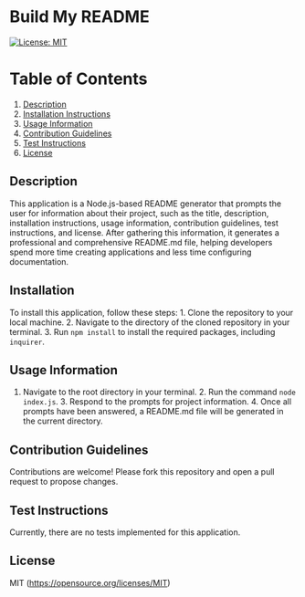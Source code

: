 # Build My README
  [![License: MIT](https://img.shields.io/badge/License-MIT-yellow.svg)](https://opensource.org/licenses/MIT)

  # Table of Contents
  1. [Description](#description)
  2. [Installation Instructions](#installationInstructions)
  3. [Usage Information](#usageInformation)
  5. [Contribution Guidelines](#contributionGuidelines)
  6. [Test Instructions](#testInstructions)
  4. [License](#license)
 
## Description
This application is a Node.js-based README generator that prompts the user for information about their project, such as the title, description, installation instructions, usage information, contribution guidelines, test instructions, and license. After gathering this information, it generates a professional and comprehensive README.md file, helping developers spend more time creating applications and less time configuring documentation.

## Installation
To install this application, follow these steps: 1. Clone the repository to your local machine.  2. Navigate to the directory of the cloned repository in your terminal.  3. Run `npm install` to install the required packages, including `inquirer`.

## Usage Information
1. Navigate to the root directory in your terminal. 2. Run the command `node index.js`. 3. Respond to the prompts for project information. 4. Once all prompts have been answered, a README.md file will be generated in the current directory.

## Contribution Guidelines
Contributions are welcome! Please fork this repository and open a pull request to propose changes.

## Test Instructions
Currently, there are no tests implemented for this application. 

## License
MIT (https://opensource.org/licenses/MIT)

